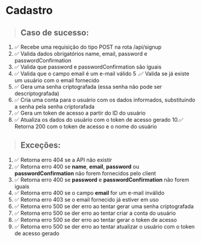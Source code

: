 # Cadastro

> ## Caso de sucesso:
1. ✅ Recebe uma requisição do tipo POST na rota /api/signup
2. ✅ Valida dados obrigatórios name, email, password e passwordConfirmation
3. ✅ Valida que password e passwordConfirmation são iguais
4. ✅ Valida que o campo email é um e-mail válido
5 .✅ Valida se já existe um usuário com o email fornecido
6. ✅ Gera uma senha criptografada (essa senha não pode ser descriptografada)
7. ✅ Cria uma conta para o usuário com os dados informados, substituindo a senha pela senha criptorafada
8. ✅ Gera um token de acesso a partir do ID do usuário
9. ✅ Atualiza os dados do usuário com o token de acesso gerado
10.✅ Retorna 200 com o token de acesso e o nome do usuário

> ## Exceções:
1. ✅ Retorna erro 404 se a API não existir
2. ✅ Retorna erro 400 se **name**, **email**, **password** ou **passwordConfirmation** não forem fornecidos pelo client
3. ✅ Retorna erro 400 se **password** e **passwordConfirmation** não forem iguais
4. ✅ Retorna erro 400 se o campo **email** for um e-mail inválido
5. ✅ Retorna erro 403 se o email fornecido já estiver em uso
6. ✅ Retorna erro 500 se der erro ao tentar gerar uma senha criptografada
7. ✅ Retorna erro 500 se der erro ao tentar criar a conta do usuário
8. ✅ Retorna erro 500 se der erro ao tentar gerar o token de acesso
9. ✅ Retorna erro 500 se der erro ao tentar atualizar o usuário com o token de acesso gerado